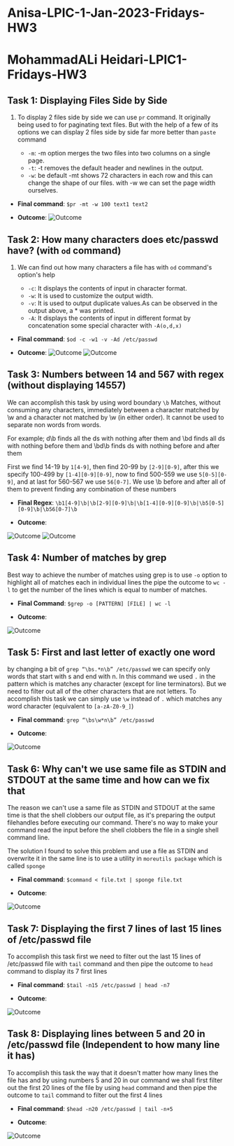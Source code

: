# Anisa-LPIC-1-Jan-2023-Fridays-HW3
# MohammadALi Heidari-LPIC1-Fridays-HW3
## Task 1: Displaying Files Side by Side

1. To display 2 files side by side we can use `pr` command. It originally being used to for paginating text files. But with the help of a few of its options we can display 2 files side by side far more better than `paste` command

    + `-m`: -m option merges the two files into two columns on a single page.
    + `-t`: -t removes the default header and newlines in the output.
    + `-w`: be default -mt shows 72 characters in each row and this can change the shape of our files. with -w we can set the page width ourselves.

+ **Final command**: `$pr -mt -w 100 text1 text2`

+ **Outcome**:
    ![Outcome](https://github.com/mdhb9717/Anisa-LPIC-1-Jan-2023-Fridays-HW3/blob/main/Task1.png?raw=true "Task1")

## Task 2: How many characters does etc/passwd have? (with `od` command)
    
1. We can find out how many characters a file has with `od` command's option's help

    + `-c`: It displays the contents of input in character format. 
    + `-w`: It is used to customize the output width.
    + `-v`: It is used to output duplicate values.As can be observed in the output above, a * was printed. 
    + `-A`: It displays the contents of input in different format by concatenation some special character with `-A(o,d,x)`

+ **Final command**: `$od -c -w1 -v -Ad /etc/passwd`

+ **Outcome**:
    ![Outcome](https://github.com/mdhb9717/Anisa-LPIC-1-Jan-2023-Fridays-HW3/blob/main/Task2-1.png?raw=true "Task2-1")
    ![Outcome](https://github.com/mdhb9717/Anisa-LPIC-1-Jan-2023-Fridays-HW3/blob/main/Task2-2.png?raw=true "Task2-2")
      
## Task 3: Numbers between 14 and 567 with regex (without displaying 14557)

We can accomplish this task by using word boundary `\b`
Matches, without consuming any characters, immediately between a character matched by \w and a character not matched by \w (in either order). It cannot be used to separate non words from words.

For example; d\b finds all the ds with nothing after them and \bd finds all ds with nothing before them and \bd\b finds ds with nothing before and after them

First we find 14-19 by `1[4-9]`,
then find 20-99 by `[2-9][0-9]`,
after this we specify 100-499 by `[1-4][0-9][0-9]`,
now to find 500-559 we use `5[0-5][0-9]`, and at last for 560-567 we use `56[0-7]`.
We use \b before and after all of them to prevent finding any combination of these numbers 

+ **Final Regex**: `\b1[4-9]\b|\b[2-9][0-9]\b|\b[1-4][0-9][0-9]\b|\b5[0-5][0-9]\b|\b56[0-7]\b`

+ **Outcome**:

![Outcome](https://github.com/mdhb9717/Anisa-LPIC-1-Jan-2023-Fridays-HW3/blob/main/Task3-1.png?raw=true "Task3-1")
    ![Outcome](https://github.com/mdhb9717/Anisa-LPIC-1-Jan-2023-Fridays-HW3/blob/main/Task3-2.png?raw=true "Task3-2")

## Task 4: Number of matches by grep

Best way to achieve the number of matches using grep is to use `-o` option to highlight all of matches each in individual lines the pipe the outcome to `wc -l` to get the number of the lines which is equal to number of matches.

+ **Final Command**: `$grep -o [PATTERN] [FILE] | wc -l`

+ **Outcome**:

![Outcome](https://github.com/mdhb9717/Anisa-LPIC-1-Jan-2023-Fridays-HW3/blob/main/Task4.png?raw=true "Task4")

  ## Task 5: First and last letter of exactly one word

by changing a bit of `grep “\bs.*n\b” /etc/passwd` we can specify only words that start with s and end with n. In this command we used `.` in the pattern which is matches any character (except for line terminators). But we need to filter out all of the other characters that are not letters. To accomplish this task we can simply use `\w` instead of `.` which matches any word character (equivalent to `[a-zA-Z0-9_]`)

+ **Final command**: `grep “\bs\w*n\b” /etc/passwd`

+ **Outcome**:

![Outcome](https://github.com/mdhb9717/Anisa-LPIC-1-Jan-2023-Fridays-HW3/blob/main/Task5.png?raw=true "Task5")

## Task 6: Why can't we use same file as STDIN and STDOUT at the same time and how can we fix that
   
The reason we can't use a same file as STDIN and STDOUT at the same time is that the shell clobbers our output file, as it's preparing the output filehandles before executing our command. There's no way to make your command read the input before the shell clobbers the file in a single shell command line.

The solution I found to solve this problem and use a file as STDIN and overwrite it in the same line is to use a utility in `moreutils package` which is called `sponge`

+ **Final command**: `$command < file.txt | sponge file.txt`

+ **Outcome**:

![Outcome](https://github.com/mdhb9717/Anisa-LPIC-1-Jan-2023-Fridays-HW3/blob/main/Task6.png?raw=true "Task6")

## Task 7: Displaying the first 7 lines of last 15 lines of /etc/passwd file
  
To accomplish this task first we need to filter out the last 15 lines of /etc/passwd file with `tail` command and then pipe the outcome to `head` command to display its 7 first lines

+ **Final command**: `$tail -n15 /etc/passwd | head -n7`

+ **Outcome**:

![Outcome](https://github.com/mdhb9717/Anisa-LPIC-1-Jan-2023-Fridays-HW3/blob/main/Task7.png?raw=true "Task7")


## Task 8: Displaying lines between 5 and 20 in /etc/passwd file (Independent to how many line it has)
  To accomplish this task the way that it doesn't matter how many lines the file has and by using numbers 5 and 20 in our command we shall first filter out the first 20 lines of the file by using `head` command and then pipe the outcome to `tail` command to filter out the first 4 lines

+ **Final command**: `$head -n20 /etc/passwd | tail -n+5`

+ **Outcome**:

![Outcome](https://github.com/mdhb9717/Anisa-LPIC-1-Jan-2023-Fridays-HW3/blob/main/Task8.png?raw=true "Task8")

